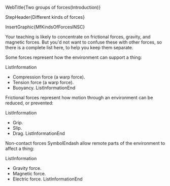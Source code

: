 WebTitle{Two groups of forces(Introduction)}

StepHeader{Different kinds of forces}

InsertGraphic{MfKindsOfForcesINSC}

Your teaching is likely to concentrate on frictional forces, gravity, and magnetic forces. But you&apos;d not want to confuse these with other forces, so there is a complete list here, to help you keep them separate.

Some forces represent how the environment can support a thing:

ListInformation
- Compression force (a warp force).
- Tension force (a warp force).
- Buoyancy.
ListInformationEnd

Frictional forces represent how motion through an environment can be reduced, or prevented:

ListInformation
- Grip.
- Slip.
- Drag.
ListInformationEnd

Non-contact forces SymbolEndash allow remote parts of the environment to affect a thing:

ListInformation
- Gravity force.
- Magnetic force.
- Electric force.
ListInformationEnd
